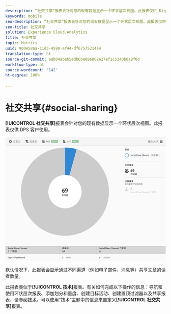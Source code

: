 ```yaml
---
description: “社交共享”报表会针对您的现有数据显示一个环状层次视图。此报表仅供 Digital Publishing Suite (DPS) 客户使用。
keywords: mobile
seo-description: “社交共享”报表会针对您的现有数据显示一个环状层次视图。此报表仅供 Digital Publishing Suite (DPS) 客户使用。
seo-title: 社交共享
solution: Experience Cloud,Analytics
title: 社交共享
topic: Metrics
uuid: 900e58aa-c1d3-4590-af44-df67575214a4
translation-type: ht
source-git-commit: aab04abeb5edb6be886002e27ef1c5340b0a8f0d
workflow-type: ht
source-wordcount: '142'
ht-degree: 100%

---
```



# 社交共享{#social-sharing}

**[!UICONTROL 社交共享]**&#x200B;报表会针对您的现有数据显示一个环状层次视图。此报表仅供 DPS 客户使用。

![](assets/dps_social_share.png)

默认情况下，此报表会显示通过不同渠道（例如电子邮件、消息等）共享文章的读者数量。

此报表类似于&#x200B;**[!UICONTROL 技术]**&#x200B;报表。有关如何完成以下操作的信息：导航和使用环状层次报表、添加划分和量度、创建目标活动、创建置顶过滤器以及共享报表，请参阅[技术](/help/using/usage/reports-technology.md)。可以使用“技术”主题中的信息来自定义&#x200B;**[!UICONTROL 社交共享]**&#x200B;报表。
